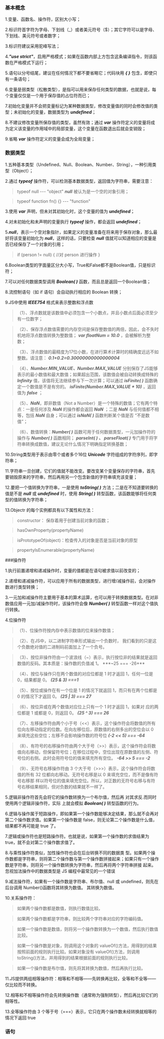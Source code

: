### 基本概念

1.变量、函数名、操作符，区别大小写；

2.标识符首字符为字母、下划线（_）或者美元符号（$）；其它字符可以是字母、下划线、美元符号或者数字；

3.标识符建议采用驼峰写法；

4.***"use strict"***，启用严格模式；如果在函数内部上方包含这条编译指令，则该函数在严格模式下运行；

5.语句以分号结尾，建议在任何情况下都不要省略它；代码块用 ***{ }*** 包含，即使只有一条语句；

6.变量是弱类型（松散类型），是指可以用来保存任何类型的数据，也就是说，每个变量仅仅是一个用于保存值的占位符而已；

7.初始化变量并不会把变量标记为某种数据类型，修改变量值的同时会修改值的类型；未初始化的变量，数据类型为 ***undefined***； 

8.不建议修改变量所保存值的类型，虽然有效；通过 ***var*** 操作符定义的变量将成为定义该变量的作用域中的局部变量，这个变量在函数退出后就会变销毁；

9.省略 ***var*** 操作符定义的变量会成为全局变量；

### 数据类型
1.五种基本类型（Undefined、Null、Boolean、Number、String），一种引用类型（Object）；

2.通过 ***typeof*** 操作符，可以检测基本数据类型，返回值为字符串，需要注意：
> typeof null --- "object" ***null*** 被认为是一个空的对象引用；

> typeof function fn() {} --- "function"

3.使用 ***var*** 声明，但未对其初始化时，这个变量的值为 ***undefined***；

4.对未初始化和未声明的变量执行 ***typeof*** 操作，都会返回 ***undefined***；

5.***null***，表示一个空对象指针，如果定义的变量准备在将来用于保存对象，那么最好将该变量初始化为 ***null***，这样的话，只要检查 ***null*** 值就可以知道相应的变量是否已经保存了一个对象的引用；

> if (person != null) { //对 person 进行操作 }

6.Boolean类型的字面量区分大小写，True和False都不是Boolean值，只是标识符；

7.可以对任何数据类型调用 ***Boolean( )*** 函数，而且总是返回一个Boolean值；

8.流控制语句（如 if 语句）会自动执行相应的 Boolean 转换；

9.JS中使用 ***IEEE754*** 格式来表示整数和浮点数
> （1）、浮点数就是该数值中必须包含一个小数点，并且小数点后面必须至少有一位数字；

> （2）、保存浮点数值需要的内存空间是保存整数值的两倍，因此，会不失时机地将浮点数值转换为整数值； ***var floatNum = 10.0*** ，会被解析为整数；

> （3）、浮点数值的最精度为17位小数，在进行算术计算时的精确度远远不如整数。请注意： ***0.1+0.2=0.30000000000000004***

> （4）、***Number.MIN_VALUE、Number.MAX_VALUE*** 分别保存了JS能够表示的最小数值和最大数值；如果超出范围，该数值会被自动转换成特殊的 ***Infinity*** 值，该值将无法继续参与下一次计算；可以通过 ***isFinite( )*** 函数确定一个数值是不是有穷的。 ***isFinite(Number.MAX_VALUE * 10)*** ，返回值为 ***false*** ；

> （5）、***NaN***，即非数值（Not a Number）是一个特殊的数值；它有两个特点：一是任何涉及 ***NaN*** 的操作都会返回 ***NaN*** ；二是 ***NaN*** 与任何值都不相等，包括 ***NaN*** 自身；可以通过 ***isNaN( )*** 函数判断某个值是否 “不是数值”；

> （6）、数值转换：***Number( )*** 函数可用于任何数据类型，一元加操作符的操作与 ***Number( )*** 函数相同； ***parseInt( ) 、 parseFloat( )*** 专门用于将字符串转换成数值，建议无论什么情况下明确指定转换基数；

10.String类型用于表示由零个或者多个16位 ***Unicode*** 字符组成的字符序列，即字符串；

11.字符串一旦创建，它们的值就不能改变。要改变某个变量保存的字符串，首先要销毁原来的字符串，然后再用另一个包含新值的字符串填充该变量；

12.要把一个值转换为字符串，一是使用 ***toString( )*** 方法；二是在不知道要转换的值是不是 ***null*** 或 ***undefined*** 时，使用 ***String( )*** 转型函数，该函数能够将任何类型的值转换为字符串；

13.Objectr 的每个实例都具有以下属性和方法：

> constructor： 保存着用于创建当前对象的函数；

> hasOwnProperty(propertyName)

> isPrototypeOf(object)：检查传入的对象是否是当前对象的原型

> propertyIsEnumerable(propertyName)

###操作符

1.执行前置递增和递减操作时，变量的值都是在语句被求值以前改变的；

2.递增和递减操作符，可以应用于所有的数据类型，进行增/减操作前，会对操作数进行类型转换；

3.一元加和减操作符主要用于基本的算术运算，也可以用于转换数据类型。在对非数值应用一元加/减操作符时，该操作符会像 ***Number( )*** 转型函数一样对这个值执行转换。

4.位操作符
> （1）、位操作符按内存中表示数值的位来操作数值；

> （2）、在JS中，以二进制字符串形式输出一个负数时，
我们看到的只是这个负数绝对值的二进制码前面加上了一个负号。

> （3）、按位非操作符由一个波浪线（~）表示，执行按位非的结果就是返回数值的反码。其本质是：操作数的负值减 1。 ***~25 === -26***

> （4）、按位与操作只在两个数值的对应位都是 1 时才返回 1，任何一位是 0，结果都是 0。 ***(25 & 3) ===1***

> （5）、按位或操作在有一个位是 1 的情况下就返回 1，而只有在两个位都是 0 的情况下才返回 0。 ***(25 | 3) === 27***

> （6）、按位异或在两个数值对应位上只有一个 1 时才返回 1，如果对
应的两位都是 1 或都是 0，则返回 0。 ***(25 ^ 3) === 26***

> （7）、左移操作符由两个小于号（<<）表示，这个操作符会将数值的所有位向左移动指定的位数。在向左移位后，原数值的右侧多出的空位会以 0 来填充这些空位；左移不会影响操作数的符号位 ***(-2 << 5) === -64***

> （8）、有符号的右移操作符由两个大于号（>>）表示，这个操作符会将数值向右移动，但保留符号位；在移位过程中，空位出现在原数值的左侧、符号位的右侧。此时会用符号位的值来填充所有空位。 ***-64 >> 5 === -2***

> （9）、无符号右移操作符由 3 个大于号（>>>）表示，这个操作符会将数值的所有 32 位都向右移动。无符号右移是以 0 来填充空位，而不是像有符号右移那
样以符号位的值来填充空位。所以，对正数的无符号右移与有符号右移结果相同，但对负数的结果就不一样了。

5.逻辑非操作符首先会将它的操作数转换为一个布尔值，然后再
对其求反.而同时使用两个逻辑非操作符，实际
上就会模拟 ***Boolean( )*** 转型函数的行为。

6.逻辑与操作属于短路操作，即如果第一个操作数能够决定结果，那么就不会再对第二个操作数求值。如果第一个操作数是 false，则无论第二个操作数是什么值，结果都不再可能是
true 了。

7.逻辑或操作符也是短路操作符。也就是说，如果第一个操作数的求值结果为
true，就不会对第二个操作数求值了。

8.与乘性操作符类似，加性操作符也会在后台转换不同的数据类
型。如果两个操作数都是字符串，则将第二个操作数与第一个操作数拼接起来；如果只有一个操作数是字符串，则将另一个操作数转换为字符串，然后再将两个字符串拼接
起来。忽视加法操作中的数据类型是 JS 编程中最常见的一个错误

9.减法操作符，如果有一个操作数是字符串、布尔值、null 或 undefined，则先在后台调用 Number()函数将其转换为数值。
其转换为数值。

10.关系操作符：
> 如果两个操作数都是数值，则执行数值比较。

> 如果两个操作数都是字符串，则比较两个字符串对应的字符编码值。

> 如果一个操作数是数值，则将另一个操作数转换为一个数值，然后执行数值比较。

> 如果一个操作数是对象，则调用这个对象的 valueOf()方法，用得到的结果按照前面的规则执行比较。如果对象没有 valueOf()方法，则调用 toString()方法，并用得到的结果根据前面的规则执行比较。

> 如果一个操作数是布尔值，则先将其转换为数值，然后再执行比较。

11.JS提供两组相等操作符：相等和不相等——先转换再比较，全等和不全等——仅比较而不转换。

12.相等和不相等操作符会先转换操作数（通常称为强制转型），然后再比较它们的相等性。

13.全等操作符由 3 个等于号（===）表示，它只在两个操作数未经转换就相等的情况下返回 true

### 语句













